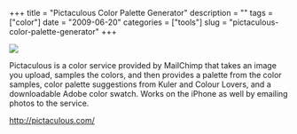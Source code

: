 +++
title = "Pictaculous Color Palette Generator"
description = ""
tags = ["color"]
date = "2009-06-20"
categories = ["tools"]
slug = "pictaculous-color-palette-generator"
+++


<div class="tool-screenshot mb1"><a href="http://pictaculous.com/"><img id="bluga-thumbnail-2686" class="bluga-thumbnail custom" src="//konigi.com/media/bluga/
wt522fb3e4cfcdd_custom.jpg"/></a></div><p>Pictaculous is a color service provided by MailChimp that takes an image you upload, samples the colors, and then provides a palette from the color samples, color palette suggestions from Kuler and Colour Lovers, and a downloadable Adobe color swatch. Works on the iPhone as well by emailing photos to the service.</p>
  
<p><a href="http://pictaculous.com/">http://pictaculous.com/</a></p>
      
